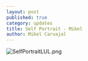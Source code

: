 ```yaml
---
layout: post
published: true
category: updates
title: Self Portrait - Mikel
author: Mikel Carvajal
---
```

![SelfPortraitLUL.png]({{site.baseurl}}/assets/SelfPortraitLUL.png)

